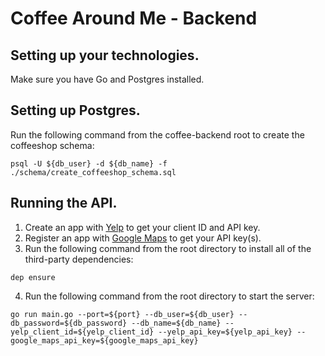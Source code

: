 # Coffee Around Me - Backend

## Setting up your technologies.
Make sure you have Go and Postgres installed.

## Setting up Postgres.
Run the following command from the coffee-backend root to create the coffeeshop schema:
```
psql -U ${db_user} -d ${db_name} -f ./schema/create_coffeeshop_schema.sql
```

## Running the API.
1. Create an app with [Yelp](https://www.yelp.com/fusion) to get your client ID and API key.
2. Register an app with [Google Maps](https://developers.google.com/maps/documentation/) to get your API key(s).
3. Run the following command from the root directory to install all of the third-party dependencies:
```
dep ensure
```
4. Run the following command from the root directory to start the server:
```
go run main.go --port=${port} --db_user=${db_user} --db_password=${db_password} --db_name=${db_name} --yelp_client_id=${yelp_client_id} --yelp_api_key=${yelp_api_key} --google_maps_api_key=${google_maps_api_key}
```
